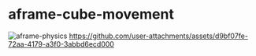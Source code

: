 # aframe-cube-movement
![aframe-physics](https://github.com/user-attachments/assets/ad11dbdf-77f1-4014-8153-34bb2284ba5b)
https://github.com/user-attachments/assets/d9bf07fe-72aa-4179-a3f0-3abbd6ecd000
